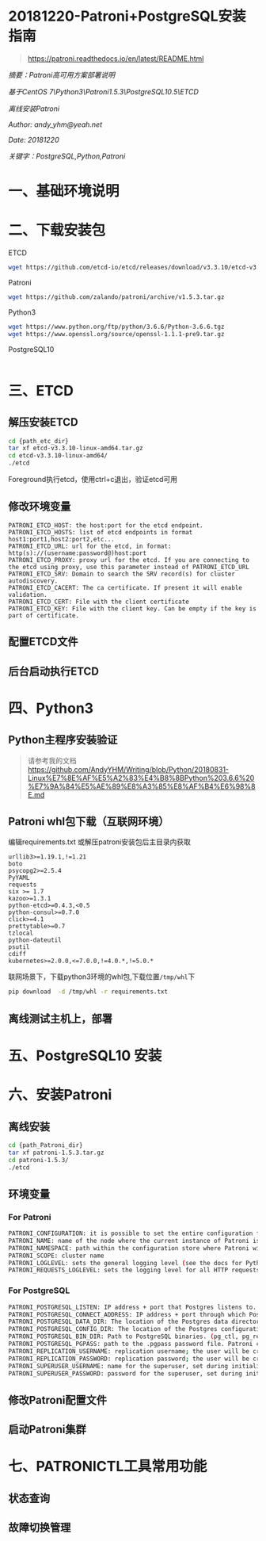 # 20181220-Patroni+PostgreSQL安装指南

> https://patroni.readthedocs.io/en/latest/README.html
>

_摘要：Patroni高可用方案部署说明_

_基于CentOS 7\Python3\Patroni1.5.3\PostgreSQL10.5\ETCD_

_离线安装Patroni_

_Author: andy_yhm@yeah.net_

_Date: 20181220_

_关键字：PostgreSQL,Python,Patroni_

# 一、基础环境说明


# 二、下载安装包
ETCD
```bash
wget https://github.com/etcd-io/etcd/releases/download/v3.3.10/etcd-v3.3.10-linux-amd64.tar.gz
```
Patroni
```bash
wget https://github.com/zalando/patroni/archive/v1.5.3.tar.gz
```
Python3
```Bash
wget https://www.python.org/ftp/python/3.6.6/Python-3.6.6.tgz
wget https://www.openssl.org/source/openssl-1.1.1-pre9.tar.gz
```
PostgreSQL10
```

```
# 三、ETCD
## 解压安装ETCD
```bash
cd {path_etc_dir}
tar xf etcd-v3.3.10-linux-amd64.tar.gz
cd etcd-v3.3.10-linux-amd64/
./etcd
```
Foreground执行etcd，使用ctrl+c退出，验证etcd可用

## 修改环境变量
```
PATRONI_ETCD_HOST: the host:port for the etcd endpoint.
PATRONI_ETCD_HOSTS: list of etcd endpoints in format host1:port1,host2:port2,etc...
PATRONI_ETCD_URL: url for the etcd, in format: http(s)://(username:password@)host:port
PATRONI_ETCD_PROXY: proxy url for the etcd. If you are connecting to the etcd using proxy, use this parameter instead of PATRONI_ETCD_URL
PATRONI_ETCD_SRV: Domain to search the SRV record(s) for cluster autodiscovery.
PATRONI_ETCD_CACERT: The ca certificate. If present it will enable validation.
PATRONI_ETCD_CERT: File with the client certificate
PATRONI_ETCD_KEY: File with the client key. Can be empty if the key is part of certificate.
```

## 配置ETCD文件

## 后台启动执行ETCD


# 四、Python3

## Python主程序安装验证
> 请参考我的文档
> https://github.com/AndyYHM/Writing/blob/Python/20180831-Linux%E7%8E%AF%E5%A2%83%E4%B8%8BPython%203.6.6%20%E7%9A%84%E5%AE%89%E8%A3%85%E8%AF%B4%E6%98%8E.md

## Patroni whl包下载（互联网环境）
编辑requirements.txt 或解压patroni安装包后主目录内获取
```
urllib3>=1.19.1,!=1.21
boto
psycopg2>=2.5.4
PyYAML
requests
six >= 1.7
kazoo>=1.3.1
python-etcd>=0.4.3,<0.5
python-consul>=0.7.0
click>=4.1
prettytable>=0.7
tzlocal
python-dateutil
psutil
cdiff
kubernetes>=2.0.0,<=7.0.0,!=4.0.*,!=5.0.*
```
联网场景下，下载python3环境的whl包,下载位置`/tmp/whl`下
```bash
pip download  -d /tmp/whl -r requirements.txt
```
## 离线测试主机上，部署

# 五、PostgreSQL10 安装


# 六、安装Patroni
## 离线安装
```bash
cd {path_Patroni_dir}
tar xf patroni-1.5.3.tar.gz
cd patroni-1.5.3/
./etcd
```
## 环境变量
### For Patroni
```Bash
PATRONI_CONFIGURATION: it is possible to set the entire configuration for the Patroni via PATRONI_CONFIGURATION environment variable. In this case any other environment variables will not be considered!
PATRONI_NAME: name of the node where the current instance of Patroni is running. Must be unique for the cluster.
PATRONI_NAMESPACE: path within the configuration store where Patroni will keep information about the cluster. Default value: "/service"
PATRONI_SCOPE: cluster name
PATRONI_LOGLEVEL: sets the general logging level (see the docs for Python logging)
PATRONI_REQUESTS_LOGLEVEL: sets the logging level for all HTTP requests e.g. Kubernetes API calls (see the docs for Python logging)
```
### For PostgreSQL
```bash
PATRONI_POSTGRESQL_LISTEN: IP address + port that Postgres listens to. Multiple comma-separated addresses are permitted, as long as the port component is appended after to the last one with a colon, i.e. listen: 127.0.0.1,127.0.0.2:5432. Patroni will use the first address from this list to establish local connections to the PostgreSQL node.
PATRONI_POSTGRESQL_CONNECT_ADDRESS: IP address + port through which Postgres is accessible from other nodes and applications.
PATRONI_POSTGRESQL_DATA_DIR: The location of the Postgres data directory, either existing or to be initialized by Patroni.
PATRONI_POSTGRESQL_CONFIG_DIR: The location of the Postgres configuration directory, defaults to the data directory. Must be writable by Patroni.
PATRONI_POSTGRESQL_BIN_DIR: Path to PostgreSQL binaries. (pg_ctl, pg_rewind, pg_basebackup, postgres) The default value is an empty string meaning that PATH environment variable will be used to find the executables.
PATRONI_POSTGRESQL_PGPASS: path to the .pgpass password file. Patroni creates this file before executing pg_basebackup and under some other circumstances. The location must be writable by Patroni.
PATRONI_REPLICATION_USERNAME: replication username; the user will be created during initialization. Replicas will use this user to access master via streaming replication
PATRONI_REPLICATION_PASSWORD: replication password; the user will be created during initialization.
PATRONI_SUPERUSER_USERNAME: name for the superuser, set during initialization (initdb) and later used by Patroni to connect to the postgres. Also this user is used by pg_rewind.
PATRONI_SUPERUSER_PASSWORD: password for the superuser, set during initialization (initdb).
```
## 修改Patroni配置文件

## 启动Patroni集群



# 七、PATRONICTL工具常用功能
## 状态查询

## 故障切换管理
